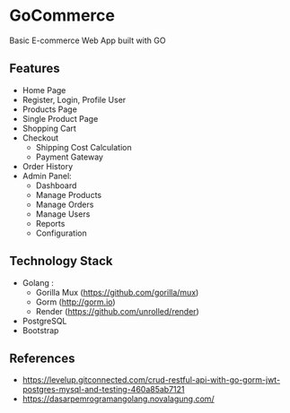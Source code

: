 # GoCommerce
Basic E-commerce Web App built with GO
## Features
- Home Page
- Register, Login, Profile User
- Products Page
- Single Product Page
- Shopping Cart
- Checkout
  - Shipping Cost Calculation
  - Payment Gateway
- Order History
- Admin Panel:
  - Dashboard
  - Manage Products
  - Manage Orders
  - Manage Users
  - Reports
  - Configuration

## Technology Stack
- Golang :
  - Gorilla Mux (https://github.com/gorilla/mux)
  - Gorm (http://gorm.io)
  - Render (https://github.com/unrolled/render)
- PostgreSQL
- Bootstrap

## References
- https://levelup.gitconnected.com/crud-restful-api-with-go-gorm-jwt-postgres-mysql-and-testing-460a85ab7121
- https://dasarpemrogramangolang.novalagung.com/